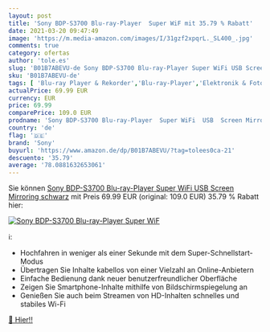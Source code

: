 ```yaml
---
layout: post
title: 'Sony BDP-S3700 Blu-ray-Player  Super WiF mit 35.79 % Rabatt'
date: 2021-03-20 09:47:49
image: 'https://m.media-amazon.com/images/I/31gzf2xpqrL._SL400_.jpg'
comments: true
category: ofertas
author: 'tole.es'
slug: 'B01B7ABEVU-de Sony BDP-S3700 Blu-ray-Player Super WiFi USB Screen...'
sku: 'B01B7ABEVU-de'
tags: [ 'Blu-ray Player & Rekorder','Blu-ray-Player','Elektronik & Foto','Fernseher & Heimkino','sony', ]
actualPrice: 69.99 EUR
currency: EUR
price: 69.99
comparePrice: 109.0 EUR
prodname: 'Sony BDP-S3700 Blu-ray-Player  Super WiFi  USB  Screen Mirroring  schwarz'
country: 'de'
flag: '🇩🇪'
brand: 'Sony'
buyurl: 'https://www.amazon.de/dp/B01B7ABEVU/?tag=tolees0ca-21'
descuento: '35.79'
average: '78.0881632653061'
---
```


Sie können [Sony BDP-S3700 Blu-ray-Player  Super WiFi  USB  Screen Mirroring  schwarz](https://www.amazon.de/dp/B01B7ABEVU/?tag=tolees0ca-21) mit Preis 69.99 EUR (original: 109.0 EUR) 35.79 % Rabatt hier:

[![Sony BDP-S3700 Blu-ray-Player  Super WiF](https://m.media-amazon.com/images/I/31gzf2xpqrL._SL400_.jpg)](https://www.amazon.de/dp/B01B7ABEVU/?tag=tolees0ca-21)

ℹ️:

- Hochfahren in weniger als einer Sekunde mit dem Super-Schnellstart-Modus
- Übertragen Sie Inhalte kabellos von einer Vielzahl an Online-Anbietern
- Einfache Bedienung dank neuer benutzerfreundlicher Oberfläche
- Zeigen Sie Smartphone-Inhalte mithilfe von Bildschirmspiegelung an
- Genießen Sie auch beim Streamen von HD-Inhalten schnelles und stabiles Wi-Fi

[🛒 Hier!!](https://www.amazon.de/dp/B01B7ABEVU/?tag=tolees0ca-21)
